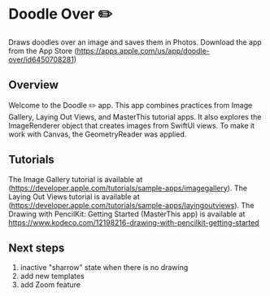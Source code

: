 #  Doodle Over ✏️

Draws doodles over an image and saves them in Photos. Download the app from the App Store (https://apps.apple.com/us/app/doodle-over/id6450708281)

## Overview

Welcome to the Doodle ✏️ app. This app combines practices from Image Gallery, Laying Out Views, and MasterThis tutorial apps.
It also explores the ImageRenderer object that creates images from SwiftUI views. To make it work with Canvas, the GeometryReader was applied.

## Tutorials
The Image Gallery tutorial is available at (https://developer.apple.com/tutorials/sample-apps/imagegallery).
The Laying Out Views tutorial is available at (https://developer.apple.com/tutorials/sample-apps/layingoutviews).
The Drawing with PencilKit: Getting Started (MasterThis app) is available at https://www.kodeco.com/12198216-drawing-with-pencilkit-getting-started

## Next steps 
1) inactive "sharrow" state when there is no drawing
2) add new templates
3) add Zoom feature
